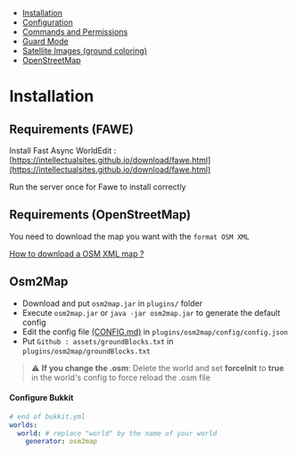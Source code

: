 - [Installation](INSTALL.md)
- [Configuration](CONFIG.md)
- [Commands and Permissions](COMMANDS.md)
- [Guard Mode](GUARD.md)
- [Satellite Images (ground coloring)](TILES.md)
- [OpenStreetMap](OSM.md)

# Installation

## Requirements (FAWE)
Install Fast Async WorldEdit :
[https://intellectualsites.github.io/download/fawe.html](https://intellectualsites.github.io/download/fawe.html)

Run the server once for Fawe to install correctly

## Requirements (OpenStreetMap)
You need to download the map you want with the `format OSM XML`

[How to download a OSM XML map ?](OSM.md#get-a-osm-xml-map-file)

## Osm2Map

- Download and put `osm2map.jar` in `plugins/` folder
- Execute `osm2map.jar` or `java -jar osm2map.jar` to generate the default config 
- Edit the config file [(CONFIG.md)](CONFIG.md) in `plugins/osm2map/config/config.json`
- Put `Github : assets/groundBlocks.txt` in `plugins/osm2map/groundBlocks.txt`
> :warning: **If you change the .osm**: Delete the world and set **forceInit** to **true** in the world's config to force reload the .osm file

#### Configure Bukkit
```yaml
# end of bukkit.yml
worlds:
  world: # replace "world" by the name of your world
    generator: osm2map
```
